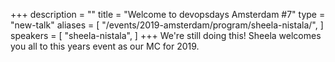 +++
description = ""
title = "Welcome to devopsdays Amsterdam #7"
type = "new-talk"
aliases = [
        "/events/2019-amsterdam/program/sheela-nistala/",
]
speakers = [
        "sheela-nistala",
]
+++
We're still doing this! Sheela welcomes you all to this years event as our MC for 2019.